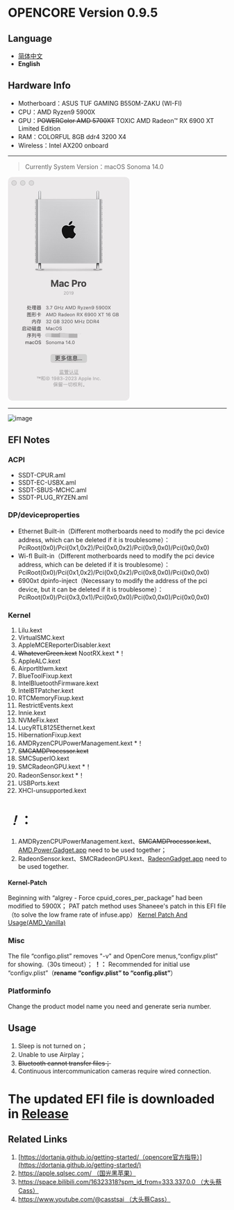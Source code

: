 # OPENCORE Version 0.9.5
## Language
- [简体中文](/README.md)
- **English**
## Hardware Info
* Motherboard：ASUS TUF GAMING B550M-ZAKU (WI-FI)
* CPU：AMD Ryzen9 5900X
* GPU：~~POWERColor AMD 5700XT~~ TOXIC AMD Radeon™ RX 6900 XT Limited Edition
* RAM：COLORFUL 8GB ddr4 3200 X4
* Wireless：Intel AX200 onboard

-------

> Currently System Version：macOS Sonoma 14.0

![image](/38dab3785f76a621c704c856d8cad66.jpg)

-------

![image](/2023-10-21%2017.18.46.png)


## EFI Notes
### ACPI
* SSDT-CPUR.aml
* SSDT-EC-USBX.aml
* SSDT-SBUS-MCHC.aml
* SSDT-PLUG_RYZEN.aml
### DP/deviceproperties
* Ethernet Built-in（Different motherboards need to modify the pci device address, which can be deleted if it is troublesome）：PciRoot(0x0)/Pci(0x1,0x2)/Pci(0x0,0x2)/Pci(0x9,0x0)/Pci(0x0,0x0)
* Wi-fI Built-in（Different motherboards need to modify the pci device address, which can be deleted if it is troublesome）：PciRoot(0x0)/Pci(0x1,0x2)/Pci(0x0,0x2)/Pci(0x8,0x0)/Pci(0x0,0x0)
* 6900xt dpinfo-inject（Necessary to modify the address of the pci device, but it can be deleted if it is troublesome）：
PciRoot(0x0)/Pci(0x3,0x1)/Pci(0x0,0x0)/Pci(0x0,0x0)/Pci(0x0,0x0)
### Kernel
1. Lilu.kext
2. VirtualSMC.kext
3. AppleMCEReporterDisabler.kext
4. ~~WhateverGreen.kext~~ NootRX.kext *！
5. AppleALC.kext
6. AirportItlwm.kext
7. BlueToolFixup.kext
8. IntelBluetoothFirmware.kext
9. IntelBTPatcher.kext
10. RTCMemoryFixup.kext
11. RestrictEvents.kext
12. Innie.kext
13. NVMeFix.kext
14. LucyRTL8125Ethernet.kext
15. HibernationFixup.kext
16. AMDRyzenCPUPowerManagement.kext *！
17. ~~SMCAMDProcessor.kext~~
18. SMCSuperIO.kext
19. SMCRadeonGPU.kext *！
20. RadeonSensor.kext *！
21. USBPorts.kext
22. XHCI-unsupported.kext

# *！*：
1. AMDRyzenCPUPowerManagement.kext、~~SMCAMDProcessor.kext~~、[AMD.Power.Gadget.app](https://github.com/trulyspinach/SMCAMDProcessor/releases/download/0.7.1/AMD.Power.Gadget.app.zip) need to be used together；
2. RadeonSensor.kext、SMCRadeonGPU.kext、[RadeonGadget.app](https://github.com/aluveitie/RadeonSensor/releases/download/0.3.3/RadeonSensor-0.3.3.zip) need to be used together.

#### Kernel-Patch
Beginning with “algrey - Force cpuid_cores_per_package” had been modified to 5900X；
PAT patch method uses Shaneee's patch in this EFI file（to solve the low frame rate of infuse.app）
[Kernel Patch And Usage(AMD_Vanilla)](https://github.com/AMD-OSX/AMD_Vanilla)

### Misc
The file “configo.plist” removes "-v" and OpenCore menus,“configv.plist” for showing.（30s timeout）；
**！：** Recommended for initial use “configv.plist”（**rename “configv.plist” to “config.plist”**）

### Platforminfo
Change the product model name you need and generate seria number.

## Usage
1. Sleep is not turned on；
2. Unable to use Airplay；
3. ~~Bluetooth cannot transfer files；~~
4. Continuous intercommunication cameras require wired connection.

# The updated EFI file is downloaded in [Release](https://github.com/YUANJIANGWANGYU/Ryzenintosh_B550M-5900X-5700XT-AX200/releases)

## Related Links
1. [https://dortania.github.io/getting-started/（opencore官方指导）](https://dortania.github.io/getting-started/)
2. [https://apple.sqlsec.com/ （国光黑苹果）](https://apple.sqlsec.com/)
3. [https://space.bilibili.com/16323318?spm_id_from=333.337.0.0 （大头蔡Cass）](https://space.bilibili.com/16323318?spm_id_from=333.337.0.0)
4. [https://www.youtube.com/@casstsai （大头蔡Cass）](https://www.youtube.com/@casstsai)
